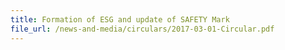 ```yaml
---
title: Formation of ESG and update of SAFETY Mark
file_url: /news-and-media/circulars/2017-03-01-Circular.pdf
---
```

